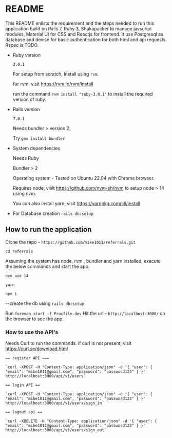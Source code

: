 # README

This README enlists the requirement and the steps needed to run this application build on Rails 7, Ruby 3, Shakapacker to manage javscript modules, Material UI for CSS and Reactjs for frontend. It use Postgresql as database and devise for basic authentication for both html and api requests.
Rspec is TODO.

- Ruby version

  `3.0.1`
  
  For setup from scratch, Install using `rvm`. 
  
  for rvm, visit https://rvm.io/rvm/install
  
  run the command `rvm install "ruby-3.0.1"` to install the required version of ruby.

- Rails version

  `7.0.1`
  
  Needs bundler > version 2, 
  
  Try `gem install bundler`

- System dependencies

  Needs Ruby
  
  Bundler > 2
  
  Operating system - Tested on Ubuntu 22.04 with Chrome browser.
  
  Requires node, visit https://github.com/nvm-sh/nvm to setup node > 14 using nvm.
  
  You can also install yarn, visit https://yarnpkg.com/cli/install

- For Database creation
  `rails db:setup`

 ## How to run the application

  Clone the repo - `https://github.com/mike1011/referrals.git`
  
  `cd referrals`
  
   Assuming the system has node, rvm , bundler and yarn installed, execute the below commands and start the app.
  
  `nvm use 14`
  
  `yarn`
  
  `npm i`
  
  --create the db using `rails db:setup`
  
  Run `foreman start -f Procfile.dev`
  Hit the url - `http://localhost:3000/` on the browser to see the app.

  ### How to use the API's
  Needs Curl to run the commands. if curl is not present, visit https://curl.se/download.html
		
	== register API ===
	
	`curl -XPOST -H "Content-Type: application/json" -d '{ "user": { "email": "mike1011@gmail.com", "password": "password123" } }' http://localhost:3000/api/v1/users`

	== login API ==
	
	`curl -XPOST -H "Content-Type: application/json" -d '{ "user": { "email": "mike1011@gmail.com", "password": "password123" } }' http://localhost:3000/api/v1/users/sign_in`

	== logout api ==
	
	`curl -XDELETE -H "Content-Type: application/json" -d '{ "user": { "email": "mike1011@gmail.com", "password": "password123" } }' http://localhost:3000/api/v1/users/sign_out`
